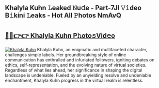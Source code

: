 ## Khalyla Kuhn 𝙻eaked 𝙽u𝚍e - Part-7Jl 𝚅𝚒deo B𝚒kini 𝙻eaks - Hot All 𝙿hotos NmAvQ

# <h2><a href="http://ld15u4e.urlbe.top/?page=Khalyla+Kuhn">🔗🔗👉👉 Khalyla Kuhn P𝚑oto𝚜Vid𝚎o</a></h2>

[![Khalyla Kuhn](https://i.imgur.com/eBuTRDB.gif)](http://ld15u4e.urlbe.top/?page=Khalyla+Kuhn)
Khalyla Kuhn, an enigmatic and multifaceted character, challenges simple labels. Her groundbreaking style of online communication has enthralled and infuriated followers, igniting debates on ethics, self-representation, and the evolving nature of virtual societies. Regardless of what lies ahead, her significance in shaping the digital landscape is undeniable. Fueled by an unyielding resolve and undeniable enchantment, Khalyla Kuhn progress in the virtual realm is relentless.

